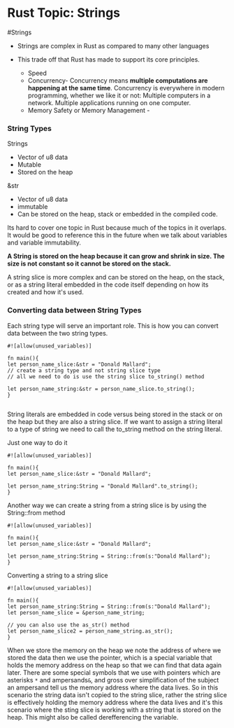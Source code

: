 # Rust Topic: Strings
#Strings
- Strings are complex in Rust as compared to many other languages

- This trade off that Rust has made to support its core principles.
	- Speed
	- Concurrency- Concurrency means **multiple computations are happening at the same time**. Concurrency is everywhere in modern programming, whether we like it or not: Multiple computers in a network. Multiple applications running on one computer.
	- Memory Safety or Memory Management - 
	
### String Types
Strings
- Vector of u8 data
- Mutable
- Stored on the heap

&str
* Vector of u8 data
* immutable
* Can be stored on the heap, stack or embedded in the compiled code.

Its hard to cover one topic in Rust because much of the topics in it overlaps. 
It would be good to reference this in the future when we talk about variables and variable immutability.

**A String is stored on the heap because it can grow and shrink in size. The size is not constant so it cannot be stored on the stack.**

A string slice is more complex and can be stored on the heap, on the stack, or as a string literal embedded in the code itself depending on how its created and how it's used.

### Converting data between String Types
Each string type will serve an important role. 
This is how you can convert data between the two string types.

```
#![allow(unused_variables)]

fn main(){
let person_name_slice:&str = "Donald Mallard";
// create a string type and not string slice type
// all we need to do is use the string slice to_string() method

let person_name_string:&str = person_name_slice.to_string();
}


```

String literals are embedded in code versus being stored in the stack or on the heap but they are also a string slice. 
If we want to assign a string literal to a type of string we need to call the to_string method on the string literal.

Just one way to do it
```
#![allow(unused_variables)]

fn main(){
let person_name_slice:&str = "Donald Mallard";

let person_name_string:String = "Donald Mallard".to_string();
}

```
 Another way we can create a string from a string slice is by using the String::from method
```
#![allow(unused_variables)]

fn main(){
let person_name_slice:&str = "Donald Mallard";

let person_name_string:String = String::from(s:"Donald Mallard");
}
```

Converting a string to a string slice
```
#![allow(unused_variables)]

fn main(){
let person_name_string:String = String::from(s:"Donald Mallard");
let person_name_slice = &person_name_string;

// you can also use the as_str() method
let person_name_slice2 = person_name_string.as_str();
}
```

When we store the memory on the heap we note the address of where we stored the data then we use the pointer, which is a special variable that holds the memory address on the heap so that we can find that data again later. 
There are some special symbols that we use with pointers which are asterisks `*` and ampersands`&`, and gross over simplification of the subject an ampersand tell us the memory address where the data lives.
So in this scenario the string data isn't copied to the string slice, rather the string slice is effectively holding the memory address where the data lives and it's this scenario where the sting slice is working with a string that is stored on the heap. This might also be called derefferencing the variable.